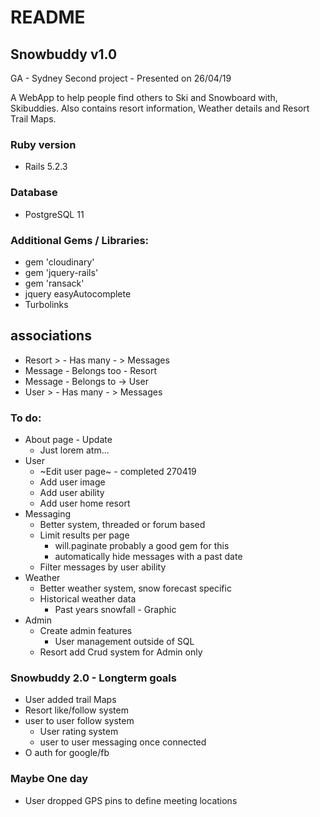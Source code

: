 # README

## Snowbuddy v1.0
GA - Sydney Second project - Presented on 26/04/19

A WebApp to help people find others to Ski and Snowboard with, Skibuddies. Also contains resort information, Weather details and Resort Trail Maps.

### Ruby version
* Rails 5.2.3

### Database
* PostgreSQL 11

### Additional Gems / Libraries:
* gem 'cloudinary'
* gem 'jquery-rails'
* gem 'ransack'
* jquery easyAutocomplete
* Turbolinks

## associations
* Resort > - Has many - > Messages
* Message - Belongs too - Resort
* Message - Belongs to -> User
* User > - Has many - > Messages


### To do:
* About page - Update
  * Just lorem atm...
* User
  * ~Edit user page~ - completed 270419
  * Add user image
  * Add user ability
  * Add user home resort
* Messaging
  * Better system, threaded or forum based
  * Limit results per page
    * will.paginate probably a good gem for this
    * automatically hide messages with a past date
  * Filter messages by user ability
* Weather
  * Better weather system, snow forecast specific
  * Historical weather data
    * Past years snowfall - Graphic
* Admin
  * Create admin features
    * User management outside of SQL
  * Resort add Crud system for Admin only

### Snowbuddy 2.0 - Longterm goals
* User added trail Maps
* Resort like/follow system
* user to user follow system
  * User rating system
  * user to user messaging once connected
* O auth for google/fb

### Maybe One day
* User dropped GPS pins to define meeting locations
